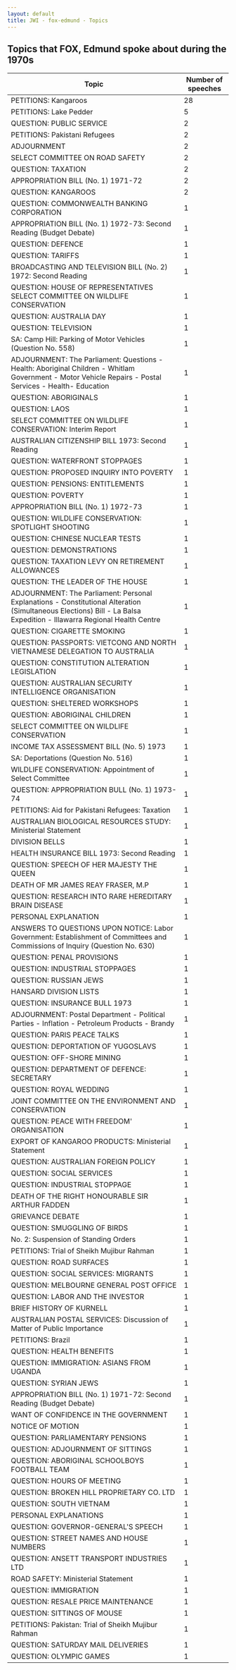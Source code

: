 ```yaml
---
layout: default
title: JWI - fox-edmund - Topics
---
```

## Topics that FOX, Edmund spoke about during the 1970s

| Topic | Number of speeches |
|--------------|----------------|
|PETITIONS: Kangaroos|28|
|PETITIONS: Lake Pedder|5|
|QUESTION: PUBLIC SERVICE|2|
|PETITIONS: Pakistani Refugees|2|
|ADJOURNMENT|2|
|SELECT COMMITTEE ON ROAD SAFETY|2|
|QUESTION: TAXATION|2|
|APPROPRIATION BILL (No. 1) 1971-72|2|
|QUESTION: KANGAROOS|2|
|QUESTION: COMMONWEALTH BANKING CORPORATION|1|
|APPROPRIATION BILL (No. 1) 1972-73: Second Reading (Budget Debate)|1|
|QUESTION: DEFENCE|1|
|QUESTION: TARIFFS|1|
|BROADCASTING AND TELEVISION BILL (No. 2) 1972: Second Reading|1|
|QUESTION: HOUSE OF REPRESENTATIVES SELECT COMMITTEE ON WILDLIFE CONSERVATION|1|
|QUESTION: AUSTRALIA DAY|1|
|QUESTION: TELEVISION|1|
|SA: Camp Hill: Parking of Motor Vehicles (Question No. 558)|1|
|ADJOURNMENT: The Parliament: Questions - Health: Aboriginal Children - Whitlam Government - Motor Vehicle Repairs - Postal Services - Health- Education|1|
|QUESTION: ABORIGINALS|1|
|QUESTION: LAOS|1|
|SELECT COMMITTEE ON WILDLIFE CONSERVATION: Interim Report|1|
|AUSTRALIAN CITIZENSHIP BILL 1973: Second Reading|1|
|QUESTION: WATERFRONT STOPPAGES|1|
|QUESTION: PROPOSED INQUIRY INTO POVERTY|1|
|QUESTION: PENSIONS: ENTITLEMENTS|1|
|QUESTION: POVERTY|1|
|APPROPRIATION BILL (No. 1) 1972-73|1|
|QUESTION: WILDLIFE CONSERVATION: SPOTLIGHT SHOOTING|1|
|QUESTION: CHINESE NUCLEAR TESTS|1|
|QUESTION: DEMONSTRATIONS|1|
|QUESTION: TAXATION LEVY ON RETIREMENT ALLOWANCES|1|
|QUESTION: THE LEADER OF THE HOUSE|1|
|ADJOURNMENT: The Parliament: Personal Explanations - Constitutional Alteration (Simultaneous Elections) Bill - La Balsa Expedition - Illawarra Regional Health Centre|1|
|QUESTION: CIGARETTE SMOKING|1|
|QUESTION: PASSPORTS: VIETCONG AND NORTH VIETNAMESE DELEGATION TO AUSTRALIA|1|
|QUESTION: CONSTITUTION ALTERATION LEGISLATION|1|
|QUESTION: AUSTRALIAN SECURITY INTELLIGENCE ORGANISATION|1|
|QUESTION: SHELTERED WORKSHOPS|1|
|QUESTION: ABORIGINAL CHILDREN|1|
|SELECT COMMITTEE ON WILDLIFE CONSERVATION|1|
|INCOME TAX ASSESSMENT BILL (No. 5) 1973|1|
|SA: Deportations (Question No. 516)|1|
|WILDLIFE CONSERVATION: Appointment of Select Committee|1|
|QUESTION: APPROPRIATION BULL (No. 1) 1973-74|1|
|PETITIONS: Aid for Pakistani Refugees: Taxation|1|
|AUSTRALIAN BIOLOGICAL RESOURCES STUDY: Ministerial Statement|1|
|DIVISION BELLS|1|
|HEALTH INSURANCE BILL 1973: Second Reading|1|
|QUESTION: SPEECH OF HER MAJESTY THE QUEEN|1|
|DEATH OF MR JAMES REAY FRASER, M.P|1|
|QUESTION: RESEARCH INTO RARE HEREDITARY BRAIN DISEASE|1|
|PERSONAL EXPLANATION|1|
|ANSWERS TO QUESTIONS UPON NOTICE: Labor Government: Establishment of Committees and Commissions of Inquiry (Question No. 630)|1|
|QUESTION: PENAL PROVISIONS|1|
|QUESTION: INDUSTRIAL STOPPAGES|1|
|QUESTION: RUSSIAN JEWS|1|
|HANSARD DIVISION LISTS|1|
|QUESTION: INSURANCE BULL 1973|1|
|ADJOURNMENT: Postal Department - Political Parties - Inflation - Petroleum Products - Brandy|1|
|QUESTION: PARIS PEACE TALKS|1|
|QUESTION: DEPORTATION OF YUGOSLAVS|1|
|QUESTION: OFF-SHORE MINING|1|
|QUESTION: DEPARTMENT OF DEFENCE: SECRETARY|1|
|QUESTION: ROYAL WEDDING|1|
|JOINT COMMITTEE ON THE ENVIRONMENT AND CONSERVATION|1|
|QUESTION: PEACE WITH FREEDOM' ORGANISATION|1|
|EXPORT OF KANGAROO PRODUCTS: Ministerial Statement|1|
|QUESTION: AUSTRALIAN FOREIGN POLICY|1|
|QUESTION: SOCIAL SERVICES|1|
|QUESTION: INDUSTRIAL STOPPAGE|1|
|DEATH OF THE RIGHT HONOURABLE SIR ARTHUR FADDEN|1|
|GRIEVANCE DEBATE|1|
|QUESTION: SMUGGLING OF BIRDS|1|
|No. 2: Suspension of Standing Orders|1|
|PETITIONS: Trial of Sheikh Mujibur Rahman|1|
|QUESTION: ROAD SURFACES|1|
|QUESTION: SOCIAL SERVICES: MIGRANTS|1|
|QUESTION: MELBOURNE GENERAL POST OFFICE|1|
|QUESTION: LABOR AND THE INVESTOR|1|
|BRIEF HISTORY OF KURNELL|1|
|AUSTRALIAN POSTAL SERVICES: Discussion of Matter of Public Importance|1|
|PETITIONS: Brazil|1|
|QUESTION: HEALTH BENEFITS|1|
|QUESTION: IMMIGRATION: ASIANS FROM UGANDA|1|
|QUESTION: SYRIAN JEWS|1|
|APPROPRIATION BILL (No. 1) 1971-72: Second Reading (Budget Debate)|1|
|WANT OF CONFIDENCE IN THE GOVERNMENT|1|
|NOTICE OF MOTION|1|
|QUESTION: PARLIAMENTARY PENSIONS|1|
|QUESTION: ADJOURNMENT OF SITTINGS|1|
|QUESTION: ABORIGINAL SCHOOLBOYS FOOTBALL TEAM|1|
|QUESTION: HOURS OF MEETING|1|
|QUESTION: BROKEN HILL PROPRIETARY CO. LTD|1|
|QUESTION: SOUTH VIETNAM|1|
|PERSONAL EXPLANATIONS|1|
|QUESTION: GOVERNOR-GENERAL'S SPEECH|1|
|QUESTION: STREET NAMES AND HOUSE NUMBERS|1|
|QUESTION: ANSETT TRANSPORT INDUSTRIES LTD|1|
|ROAD SAFETY: Ministerial Statement|1|
|QUESTION: IMMIGRATION|1|
|QUESTION: RESALE PRICE MAINTENANCE|1|
|QUESTION: SITTINGS OF MOUSE|1|
|PETITIONS: Pakistan: Trial of Sheikh Mujibur Rahman|1|
|QUESTION: SATURDAY MAIL DELIVERIES|1|
|QUESTION: OLYMPIC GAMES|1|
